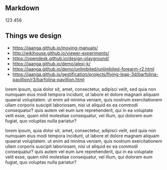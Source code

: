 ## Markdown

123 456

## Things we design

* https://jaanga.github.io/moving-manuals/
* http://wikihouse.github.io/viewer-experiments/
* https://opendesk.github.io/design-playground/
* https://jaanga.github.io/demo/alexi-k/
* https://jaanga.github.io/demo/unlimbited/unlimbited-forearm-r2.html
* https://jaanga.github.io/gestification/projects/flying-leap-3d/barfolina-pavillion/r3/barfolina-pavillion.html


lorem ipsum, quia dolor sit, amet, consectetur, adipisci velit, sed quia non numquam eius modi tempora incidunt, ut labore et dolore magnam aliquam quaerat voluptatem. ut enim ad minima veniam, quis nostrum exercitationem ullam corporis suscipit laboriosam, nisi ut aliquid ex ea commodi consequatur? quis autem vel eum iure reprehenderit, qui in ea voluptate velit esse, quam nihil molestiae consequatur, vel illum, qui dolorem eum fugiat, quo voluptas nulla pariatur?


lorem ipsum, quia dolor sit, amet, consectetur, adipisci velit, sed quia non numquam eius modi tempora incidunt, ut labore et dolore magnam aliquam quaerat voluptatem. ut enim ad minima veniam, quis nostrum exercitationem ullam corporis suscipit laboriosam, nisi ut aliquid ex ea commodi consequatur? quis autem vel eum iure reprehenderit, qui in ea voluptate velit esse, quam nihil molestiae consequatur, vel illum, qui dolorem eum fugiat, quo voluptas nulla pariatur?

